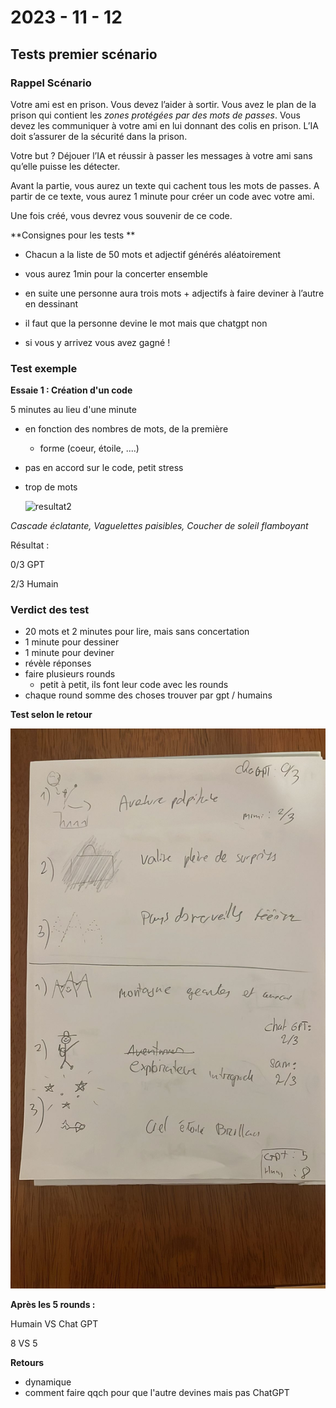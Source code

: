 # 2023 - 11 - 12

## Tests premier scénario 

### Rappel Scénario

Votre ami est en prison. Vous devez l’aider à sortir. Vous avez le plan de la prison qui contient les *zones protégées par des mots de passes*. Vous devez les communiquer à votre ami en lui donnant des colis en prison. L’IA doit s’assurer de la sécurité dans la prison.

Votre but ? Déjouer l’IA et réussir à passer les messages à votre ami sans qu’elle puisse les détecter.



Avant la partie, vous aurez un texte qui cachent tous les mots de passes. A partir de ce texte, vous aurez 1 minute pour créer un code avec votre ami.

Une fois créé, vous devrez vous souvenir de ce code.



**Consignes pour les tests ** 

- Chacun a la liste de 50 mots et adjectif générés aléatoirement 

- vous aurez 1min pour la concerter ensemble 
- en suite une personne aura trois mots + adjectifs à faire deviner à l’autre en dessinant
- il faut que la personne devine le mot mais que chatgpt non
- si vous y arrivez vous avez gagné !



### Test exemple

**Essaie 1 : Création d'un code**

5 minutes au lieu d'une minute

- en fonction des nombres de mots, de la première

  - forme (coeur, étoile, ....)

- pas en accord sur le code, petit stress

- trop de mots

  ![resultat2](C:\Users\leyla\Desktop\head-md-future-of-drawing\process\2021-11-12\images\resultat2.jpeg)

*Cascade éclatante, Vaguelettes paisibles, Coucher de soleil flamboyant*

Résultat : 

0/3 GPT

2/3 Humain

### Verdict des test

- 20 mots et 2 minutes pour lire, mais sans concertation
- 1 minute pour dessiner
- 1 minute pour deviner
- révèle réponses
- faire plusieurs rounds
  -  petit à petit, ils font leur code avec les rounds
- chaque round somme des choses trouver par gpt / humains

**Test selon le retour**

![resultat4](images\resultat4.jpeg)

**Après les 5 rounds :** 

Humain VS Chat GPT

8 VS 5

**Retours** 

- dynamique
- comment faire qqch pour que l'autre devines mais pas ChatGPT



